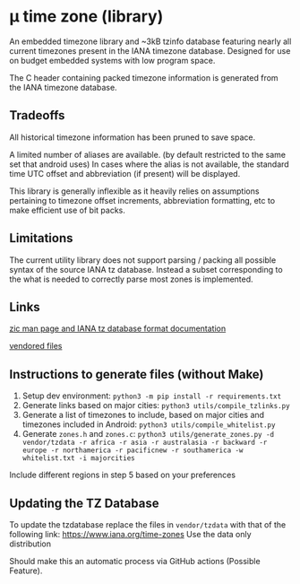 # μ time zone (library)

An embedded timezone library and ~3kB tzinfo database featuring nearly
all current timezones present in the IANA timezone database.
Designed for use on budget embedded systems with low program space.

The C header containing packed timezone information is generated from
the IANA timezone database.

## Tradeoffs

All historical timezone information has been pruned to save space.

A limited number of aliases are available. (by default restricted to the
same set that android uses) In cases where the alias is not available,
the standard time UTC offset and abbreviation (if present) will be
displayed.

This library is generally inflexible as it heavily relies on
assumptions pertaining to timezone offset increments, abbreviation
formatting, etc to make efficient use of bit packs.

## Limitations

The current utility library does not support parsing /
packing all possible syntax of the source IANA tz database.
Instead a subset corresponding to the what is needed to correctly parse
most zones is implemented.

## Links

[zic man page and IANA tz database format documentation](https://linux.die.net/man/8/zic)

[vendored files](./vendor)

## Instructions to generate files (without Make)

1. Setup dev environment:
   `python3 -m pip install -r requirements.txt`
2. Generate links based on major cities:
   `python3 utils/compile_tzlinks.py`
3. Generate a list of timezones to include, based on major cities and timezones included in Android:
   `python3 utils/compile_whitelist.py`
5. Generate `zones.h` and `zones.c`:
   `python3 utils/generate_zones.py -d vendor/tzdata -r africa -r asia -r australasia -r backward -r europe -r northamerica -r pacificnew -r southamerica -w whitelist.txt -i majorcities`

Include different regions in step 5 based on your preferences

## Updating the TZ Database
To update the tzdatabase replace the files in `vendor/tzdata` with that of the following link:
https://www.iana.org/time-zones
Use the data only distribution

Should make this an automatic process via GitHub actions (Possible Feature).
